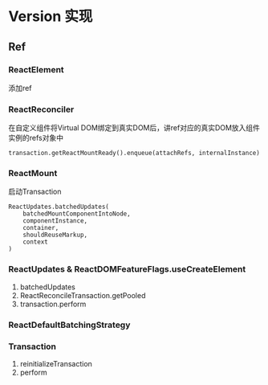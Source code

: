 # Version 实现

## Ref

### ReactElement
添加ref
### ReactReconciler
在自定义组件将Virtual DOM绑定到真实DOM后，讲ref对应的真实DOM放入组件实例的refs对象中
```
transaction.getReactMountReady().enqueue(attachRefs, internalInstance)
```
### ReactMount
启动Transaction
```
ReactUpdates.batchedUpdates(
    batchedMountComponentIntoNode,
    componentInstance,
    container,
    shouldReuseMarkup,
    context
)
```

### ReactUpdates & ReactDOMFeatureFlags.useCreateElement
1. batchedUpdates
2. ReactReconcileTransaction.getPooled
3. transaction.perform

### ReactDefaultBatchingStrategy

### Transaction
1. reinitializeTransaction
2. perform